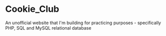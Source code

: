 # Cookie_Club
An unofficial website that I'm building for practicing purposes - specifically PHP, SQL and MySQL relational database
